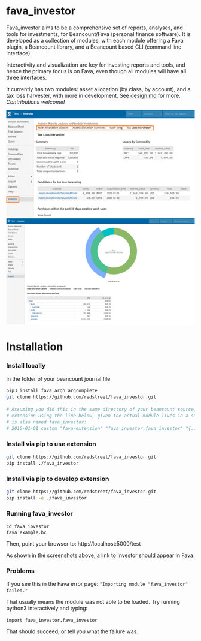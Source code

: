 # fava_investor

Fava_investor aims to be a comprehensive set of reports, analyses, and tools for
investments, for Beancount/Fava (personal finance software). It is developed as a
collection of modules, with each module offering a Fava plugin, a Beancount library, and
a Beancount based CLI (command line interface).

Interactivity and visualization are key for investing reports and tools, and hence the
primary focus is on Fava, even though all modules will have all three interfaces.

It currently has two modules: asset allocation (by class, by account), and a tax loss
harvester, with more in development.  See [design.md](design.md) for more.
*Contributions welcome!*

![Screenshot: TLH](./screenshot.png)
![Screenshot: Asset Allocation](./screenshot-assetalloc.png)

# Installation

### Install locally

In the folder of your beancount journal file
```bash
pip3 install fava argh argcomplete
git clone https://github.com/redstreet/fava_investor.git

# Assuming you did this in the same directory of your beancount source, invoke the fava
# extension using the line below, given the actual module lives in a subdirectory that
# is also named fava_investor:
# 2010-01-01 custom "fava-extension" "fava_investor.fava_investor" "{...}"
```

### Install via pip to use extension
```bash
git clone https://github.com/redstreet/fava_investor.git
pip install ./fava_investor
```

### Install via pip to develop extension
```bash
git clone https://github.com/redstreet/fava_investor.git
pip install -e ./fava_investor
```

### Running fava_investor
```
cd fava_investor
fava example.bc
```
Then, point your browser to: http://localhost:5000/test

As shown in the screenshots above, a link to Investor should appear in Fava.

### Problems

If you see this in the Fava error page:
`"Importing module "fava_investor" failed."`

That usually means the module was not able to be loaded. Try running python3
interactively and typing:

`import fava_investor.fava_investor`

That should succeed, or tell you what the failure was.
